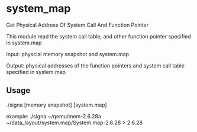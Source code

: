 system_map
==========

Get Physical Address Of System Call And Function Pointer

This module read the system call table, and other function pointer specified in system.map

Input: physcial memory snapshot and system.map

Output: physical addresses of the function pointers and system call table specified in system.map 


Usage
---------
./signa [memory snapshot] [system.map]

example:
./signa  ~/qemu/mem-2.6.28a  ~/data_layout/system.map/System.map-2.6.28 > 2.6.28

